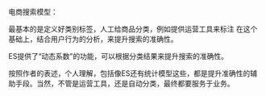 电商搜索模型：

最基本的是定义好类别标签，人工给商品分类，例如提供运营工具来标注
在这个基础上，结合用户行为的分析，来提升搜索的准确性。

ES提供了“动态系数”的功能，可以根据分类结果来提升搜索的准确性。

按照作者的表述，个人理解，包括像ES还有统计模型这些，都是提升准确性的辅助手段。当然，不管是运营工具，还是自动分类，最终都要服务于业务。
